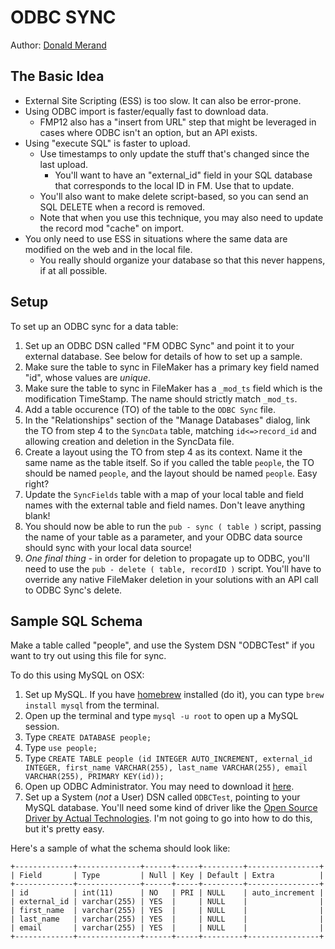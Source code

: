 ODBC SYNC
=========
Author: [Donald Merand](http://github.com/dmerand)


The Basic Idea
--------------
- External Site Scripting (ESS) is too slow. It can also be error-prone.
- Using ODBC import is faster/equally fast to download data.
    - FMP12 also has a "insert from URL" step that might be leveraged in cases where ODBC isn't an option, but an API exists.
- Using "execute SQL" is faster to upload.
    - Use timestamps to only update the stuff that's changed since the last upload.
        - You'll want to have an "external_id" field in your SQL database that corresponds to the local ID in FM. Use that to update.
    - You'll also want to make delete script-based, so you can send an SQL DELETE when a record is removed.
    - Note that when you use this technique, you may also need to update the record mod "cache" on import.
- You only need to use ESS in situations where the same data are modified on the web and in the local file.
    - You really should organize your database so that this never happens, if at all possible.


Setup
-----
To set up an ODBC sync for a data table:

1. Set up an ODBC DSN called "FM ODBC Sync" and point it to your external database. See below for details of how to set up a sample.
2. Make sure the table to sync in FileMaker has a primary key field named "id", whose values are _unique_.
3. Make sure the table to sync in FileMaker has a `_mod_ts` field which is the modification TimeStamp. The name should strictly match `_mod_ts`.
4. Add a table occurence (TO) of the table to the `ODBC Sync` file.
5. In the "Relationships" section of the "Manage Databases" dialog, link the TO from step 4 to the `SyncData` table, matching `id<=>record_id` and allowing creation and deletion in the SyncData file.
6. Create a layout using the TO from step 4 as its context. Name it the same name as the table itself. So if you called the table `people`, the TO should be named `people`, and the layout should be named `people`. Easy right?
7. Update the `SyncFields` table with a map of your local table and field names with the external table and field names. Don't leave anything blank!
8. You should now be able to run the `pub - sync ( table )` script, passing the name of your table as a parameter, and your ODBC data source should sync with your local data source!
9. _One final thing_ - in order for deletion to propagate up to ODBC, you'll need to use the `pub - delete ( table, recordID )` script. You'll have to override any native FileMaker deletion in your solutions with an API call to ODBC Sync's delete.


Sample SQL Schema
-----------------
Make a table called "people", and use the System DSN "ODBCTest" if you want to try out using this file for sync.

To do this using MySQL on OSX:

1. Set up MySQL. If you have [homebrew](http://mxcl.github.com/homebrew/) installed (do it), you can type `brew install mysql` from the terminal.
2. Open up the terminal and type `mysql -u root` to open up a MySQL session.
3. Type `CREATE DATABASE people;`
4. Type `use people;`
5. Type `CREATE TABLE people (id INTEGER AUTO_INCREMENT, external_id INTEGER, first_name VARCHAR(255), last_name VARCHAR(255), email VARCHAR(255), PRIMARY KEY(id));`
6. Open up ODBC Administrator. You may need to download it [here](http://support.apple.com/downloads/ODBC_Administrator_Tool_for_Mac_OS_X).
7. Set up a System (_not_ a User) DSN called `ODBCTest`, pointing to your MySQL database. You'll need some kind of driver like the [Open Source Driver by Actual Technologies](http://www.actualtech.com/product_opensourcedatabases.php). I'm not going to go into how to do this, but it's pretty easy.

Here's a sample of what the schema should look like:

    +-------------+--------------+------+-----+---------+----------------+
    | Field       | Type         | Null | Key | Default | Extra          |
    +-------------+--------------+------+-----+---------+----------------+
    | id          | int(11)      | NO   | PRI | NULL    | auto_increment |
    | external_id | varchar(255) | YES  |     | NULL    |                |
    | first_name  | varchar(255) | YES  |     | NULL    |                |
    | last_name   | varchar(255) | YES  |     | NULL    |                |
    | email       | varchar(255) | YES  |     | NULL    |                |
    +-------------+--------------+------+-----+---------+----------------+
